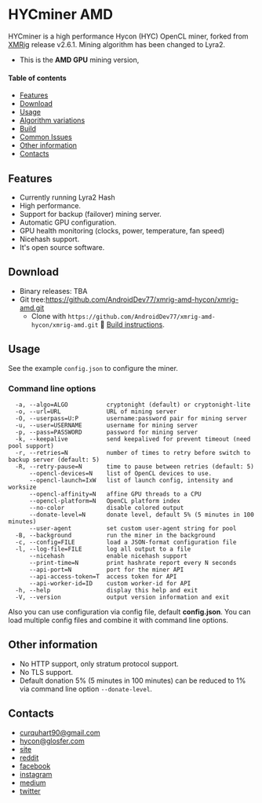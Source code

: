 # HYCminer AMD

HYCminer is a high performance Hycon (HYC) OpenCL miner, forked from [XMRig](https://github.com/xmrig/xmrig) release v2.6.1.
Mining algorithm has been changed to Lyra2.

* This is the **AMD GPU** mining version, 

#### Table of contents
* [Features](#features)
* [Download](#download)
* [Usage](#usage)
* [Algorithm variations](#algorithm-variations)
* [Build](https://github.com/team-hycon/xmrig-amd/wiki/Build)
* [Common Issues](#common-issues)
* [Other information](#other-information)
* [Contacts](#contacts)

## Features
* Currently running Lyra2 Hash
* High performance.
* Support for backup (failover) mining server.
* Automatic GPU configuration.
* GPU health monitoring (clocks, power, temperature, fan speed) 
* Nicehash support.
* It's open source software.

## Download
* Binary releases: TBA
* Git tree:https://github.com/AndroidDev77/xmrig-amd-hycon/xmrig-amd.git
    * Clone with `https://github.com/AndroidDev77/xmrig-amd-hycon/xmrig-amd.git` :hammer: [Build instructions](https://github.com/team-hycon/xmrig-amd/wiki/Build).

## Usage
See the example `config.json` to configure the miner.

### Command line options
```
  -a, --algo=ALGO           cryptonight (default) or cryptonight-lite
  -o, --url=URL             URL of mining server
  -O, --userpass=U:P        username:password pair for mining server
  -u, --user=USERNAME       username for mining server
  -p, --pass=PASSWORD       password for mining server
  -k, --keepalive           send keepalived for prevent timeout (need pool support)
  -r, --retries=N           number of times to retry before switch to backup server (default: 5)
  -R, --retry-pause=N       time to pause between retries (default: 5)
      --opencl-devices=N    list of OpenCL devices to use.
      --opencl-launch=IxW   list of launch config, intensity and worksize
      --opencl-affinity=N   affine GPU threads to a CPU
      --opencl-platform=N   OpenCL platform index
      --no-color            disable colored output
      --donate-level=N      donate level, default 5% (5 minutes in 100 minutes)
      --user-agent          set custom user-agent string for pool
  -B, --background          run the miner in the background
  -c, --config=FILE         load a JSON-format configuration file
  -l, --log-file=FILE       log all output to a file
      --nicehash            enable nicehash support
      --print-time=N        print hashrate report every N seconds
      --api-port=N          port for the miner API
      --api-access-token=T  access token for API
      --api-worker-id=ID    custom worker-id for API
  -h, --help                display this help and exit
  -V, --version             output version information and exit
```

Also you can use configuration via config file, default **config.json**. You can load multiple config files and combine it with command line options.

## Other information
* No HTTP support, only stratum protocol support.
* No TLS support.
* Default donation 5% (5 minutes in 100 minutes) can be reduced to 1% via command line option `--donate-level`.

## Contacts
* curquhart90@gmail.com
* hycon@glosfer.com
* [site](https://www.hycon.io)
* [reddit](https://www.reddit.com/r/HYCON)
* [facebook](https://www.facebook.com/teamHycon)
* [instagram](https://www.instagram.com/teamhycon)
* [medium](https://www.medium.com/@teamhycon)
* [twitter](https://www.twitter.com/teamhycon)
